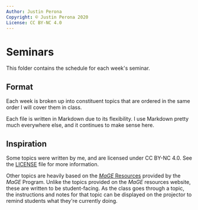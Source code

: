 ```yaml
---
Author: Justin Perona
Copyright: © Justin Perona 2020
License: CC BY-NC 4.0
---
```


# Seminars

This folder contains the schedule for each week's seminar.

## Format

Each week is broken up into constituent topics that are ordered in the same order I will cover them in class.

Each file is written in Markdown due to its flexibility.
I use Markdown pretty much everywhere else, and it continues to make sense here.

## Inspiration

Some topics were written by me, and are licensed under CC BY-NC 4.0.
See the [LICENSE](../LICENSE) file for more information.

Other topics are heavily based on the [*MaGE* Resources](https://sites.google.com/mtholyoke.edu/mage-training-curriculum/home) provided by the *MaGE* Program.
Unlike the topics provided on the *MaGE* resources website, these are written to be student-facing.
As the class goes through a topic, the instructions and notes for that topic can be displayed on the projector to remind students what they're currently doing.
